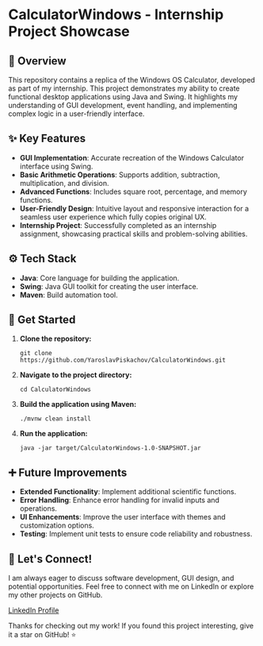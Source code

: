 # CalculatorWindows - Internship Project Showcase

## 🎯 Overview

This repository contains a replica of the Windows OS Calculator, developed as part of my internship. This project demonstrates my ability to create functional desktop applications using Java and Swing. It highlights my understanding of GUI development, event handling, and implementing complex logic in a user-friendly interface.

## ✨ Key Features

- **GUI Implementation**: Accurate recreation of the Windows Calculator interface using Swing.
- **Basic Arithmetic Operations**: Supports addition, subtraction, multiplication, and division.
- **Advanced Functions**: Includes square root, percentage, and memory functions.
- **User-Friendly Design**: Intuitive layout and responsive interaction for a seamless user experience which fully copies original UX.
- **Internship Project**: Successfully completed as an internship assignment, showcasing practical skills and problem-solving abilities.

## ⚙️ Tech Stack

- **Java**: Core language for building the application.
- **Swing**: Java GUI toolkit for creating the user interface.
- **Maven**: Build automation tool.

## 🚀 Get Started

1.  **Clone the repository:**

    ```
    git clone https://github.com/YaroslavPiskachov/CalculatorWindows.git
    ```

2.  **Navigate to the project directory:**

    ```
    cd CalculatorWindows
    ```

3.  **Build the application using Maven:**

    ```
    ./mvnw clean install
    ```

4.  **Run the application:**

    ```
    java -jar target/CalculatorWindows-1.0-SNAPSHOT.jar
    ```

## ➕ Future Improvements

-   **Extended Functionality**: Implement additional scientific functions.
-   **Error Handling**: Enhance error handling for invalid inputs and operations.
-   **UI Enhancements**: Improve the user interface with themes and customization options.
-   **Testing**: Implement unit tests to ensure code reliability and robustness.

## 🤝 Let's Connect!

I am always eager to discuss software development, GUI design, and potential opportunities. Feel free to connect with me on LinkedIn or explore my other projects on GitHub.

[LinkedIn Profile](https://www.linkedin.com/in/yaroslav-piskachov-0b9b13145/)

Thanks for checking out my work! If you found this project interesting, give it a star on GitHub! ⭐
